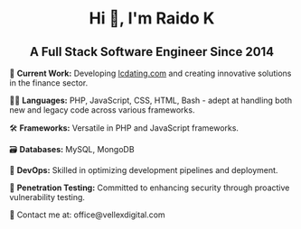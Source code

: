 <h1 align="center">Hi 👋, I'm Raido K</h1>
<h2 align="center">A Full Stack Software Engineer Since 2014</h2>

<p>🔭 <strong>Current Work:</strong> Developing <a href="https://lcdating.com" target="_blank">lcdating.com</a> and creating innovative solutions in the finance sector.</p>

<p>👨‍💻 <strong>Languages:</strong> PHP, JavaScript, CSS, HTML, Bash - adept at handling both new and legacy code across various frameworks.</p>
<p>🛠️ <strong>Frameworks:</strong> Versatile in PHP and JavaScript frameworks.</p>
<p>🗃️ <strong>Databases:</strong> MySQL, MongoDB</p>
<p>🚀 <strong>DevOps:</strong> Skilled in optimizing development pipelines and deployment.</p>
<p>🔐 <strong>Penetration Testing:</strong> Committed to enhancing security through proactive vulnerability testing.</p>

<p>📧 Contact me at: office@vellexdigital.com</p>
